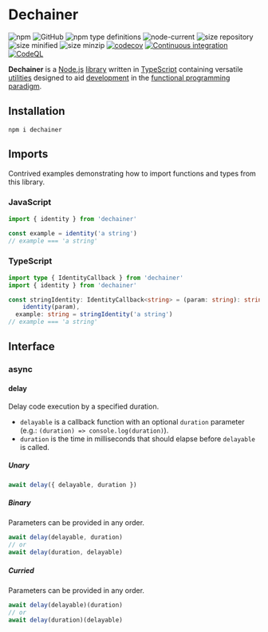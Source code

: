 # Dechainer

![npm](https://img.shields.io/npm/v/dechainer?style=plastic)
![GitHub](https://img.shields.io/github/license/Stassi/dechainer?style=plastic)
![npm type definitions](https://img.shields.io/npm/types/dechainer?style=plastic)
![node-current](https://img.shields.io/node/v/dechainer?style=plastic)
![size repository](https://img.shields.io/github/languages/code-size/Stassi/dechainer?style=plastic)
![size minified](https://img.shields.io/bundlephobia/min/dechainer?style=plastic)
![size minzip ](https://img.shields.io/bundlephobia/minzip/dechainer?style=plastic)
[![codecov](https://codecov.io/gh/Stassi/dechainer/branch/main/graph/badge.svg?token=jnQwb2i7gw)](https://codecov.io/gh/Stassi/dechainer)
[![Continuous integration](https://github.com/Stassi/dechainer/actions/workflows/ci.yml/badge.svg)](https://github.com/Stassi/dechainer/actions/workflows/ci.yml)
[![CodeQL](https://github.com/Stassi/dechainer/actions/workflows/codeql.yml/badge.svg)](https://github.com/Stassi/dechainer/actions/workflows/codeql.yml)

**Dechainer** is a [Node.js](https://en.wikipedia.org/wiki/Node.js) [library](<https://en.wikipedia.org/wiki/Library_(computing)>) written in [TypeScript](https://en.wikipedia.org/wiki/TypeScript) containing versatile [utilities](https://en.wikipedia.org/wiki/Utility_software) designed to aid [development](https://en.wikipedia.org/wiki/Software_development) in the [functional programming paradigm](https://en.wikipedia.org/wiki/Functional_programming).

## Installation

```Shell
npm i dechainer
```

## Imports

Contrived examples demonstrating how to import functions and types from this library.

### JavaScript

```javascript
import { identity } from 'dechainer'

const example = identity('a string')
// example === 'a string'
```

### TypeScript

```typescript
import type { IdentityCallback } from 'dechainer'
import { identity } from 'dechainer'

const stringIdentity: IdentityCallback<string> = (param: string): string =>
    identity(param),
  example: string = stringIdentity('a string')
// example === 'a string'
```

## Interface

### async

#### delay

Delay code execution by a specified duration.

- `delayable` is a callback function with an optional `duration` parameter (e.g.: `(duration) => console.log(duration)`).
- `duration` is the time in milliseconds that should elapse before `delayable` is called.

##### Unary

```javascript
await delay({ delayable, duration })
```

##### Binary

Parameters can be provided in any order.

```javascript
await delay(delayable, duration)
// or
await delay(duration, delayable)
```

##### Curried

Parameters can be provided in any order.

```javascript
await delay(delayable)(duration)
// or
await delay(duration)(delayable)
```
